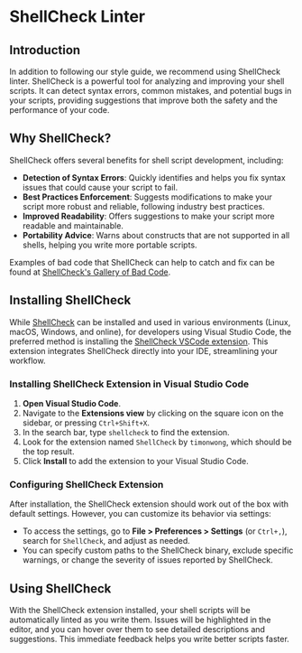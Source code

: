 # ShellCheck Linter

## Introduction

In addition to following our style guide, we recommend using ShellCheck linter. ShellCheck is a powerful tool for analyzing and improving your shell scripts. It can detect syntax errors, common mistakes, and potential bugs in your scripts, providing suggestions that improve both the safety and the performance of your code.

## Why ShellCheck?

ShellCheck offers several benefits for shell script development, including:

- **Detection of Syntax Errors**: Quickly identifies and helps you fix syntax issues that could cause your script to fail.
- **Best Practices Enforcement**: Suggests modifications to make your script more robust and reliable, following industry best practices.
- **Improved Readability**: Offers suggestions to make your script more readable and maintainable.
- **Portability Advice**: Warns about constructs that are not supported in all shells, helping you write more portable scripts.

Examples of bad code that ShellCheck can help to catch and fix can be found at [ShellCheck's Gallery of Bad Code](https://github.com/koalaman/shellcheck?tab=readme-ov-file#gallery-of-bad-code).

## Installing ShellCheck

While [ShellCheck](https://github.com/koalaman/shellcheck) can be installed and used in various environments (Linux, macOS, Windows, and online), for developers using Visual Studio Code, the preferred method is installing the [ShellCheck VSCode extension](https://marketplace.visualstudio.com/items?itemName=timonwong.shellcheck). This extension integrates ShellCheck directly into your IDE, streamlining your workflow.

### Installing ShellCheck Extension in Visual Studio Code

1. **Open Visual Studio Code**.
2. Navigate to the **Extensions view** by clicking on the square icon on the sidebar, or pressing `Ctrl+Shift+X`.
3. In the search bar, type `shellcheck` to find the extension.
4. Look for the extension named `ShellCheck` by `timonwong`, which should be the top result.
5. Click **Install** to add the extension to your Visual Studio Code.

### Configuring ShellCheck Extension

After installation, the ShellCheck extension should work out of the box with default settings. However, you can customize its behavior via settings:

- To access the settings, go to **File > Preferences > Settings** (or `Ctrl+,`), search for `ShellCheck`, and adjust as needed.
- You can specify custom paths to the ShellCheck binary, exclude specific warnings, or change the severity of issues reported by ShellCheck.

## Using ShellCheck

With the ShellCheck extension installed, your shell scripts will be automatically linted as you write them. Issues will be highlighted in the editor, and you can hover over them to see detailed descriptions and suggestions. This immediate feedback helps you write better scripts faster.
